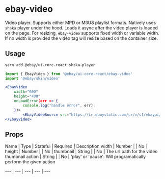 # ebay-video
Video player. Supports either MPD or M3U8 playlist formats.
Natively uses `shaka` player under the hood. Loads it async after the video player is loaded on the page.
For resizing, `ebay-video` supports fixed width or variable width. If no width is provided the video tag will resize based on the container size.

## Usage
```bash
yarn add @ebay/ui-core-react shaka-player
```
```jsx
import { EbayVideo } from '@ebay/ui-core-react/ebay-video'
import '@ebay/skin/video'

<EbayVideo
    width="600"
    height="400"
    onLoadError(err => {
        console.log("handle error", err);
    })>
        <EbayVideoSource src="https://ir.ebaystatic.com/cr/v/c1/ebayui/video/v1/playlist.mpd" />
</EbayVideo>
```

## Props

Name | Type | Stateful | Required | Description
width | Number | | No |
height | Number | | No |
thumbnail | String | | No | The url path for the video thumbnail
action | String | | No | 'play' or 'pause': Will programatically perform the given action

--- | --- | --- | --- | ---

